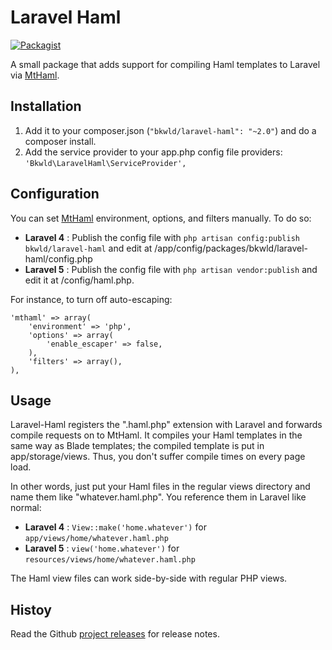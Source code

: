 # Laravel Haml

[![Packagist](https://img.shields.io/packagist/v/bkwld/laravel-haml.svg)](https://packagist.org/packages/bkwld/laravel-haml)

A small package that adds support for compiling Haml templates to Laravel via [MtHaml](https://github.com/arnaud-lb/MtHaml).



## Installation

1. Add it to your composer.json (`"bkwld/laravel-haml": "~2.0"`) and do a composer install.
2. Add the service provider to your app.php config file providers: `'Bkwld\LaravelHaml\ServiceProvider',`



## Configuration

You can set [MtHaml](https://github.com/arnaud-lb/MtHaml) environment, options, and filters manually.  To do so:

* **Laravel 4** : Publish the config file with `php artisan config:publish bkwld/laravel-haml` and edit at /app/config/packages/bkwld/laravel-haml/config.php
* **Laravel 5** : Publish the config file with `php artisan vendor:publish` and edit it at /config/haml.php.  

For instance, to turn off auto-escaping:

	'mthaml' => array(
		'environment' => 'php',
		'options' => array(
			'enable_escaper' => false,
		),
		'filters' => array(),
	), 



## Usage

Laravel-Haml registers the ".haml.php" extension with Laravel and forwards compile requests on to MtHaml.  It compiles your Haml templates in the same way as Blade templates; the compiled template is put in app/storage/views.  Thus, you don't suffer compile times on every page load.

In other words, just put your Haml files in the regular views directory and name them like "whatever.haml.php".  You reference them in Laravel like normal: 

* **Laravel 4** : `View::make('home.whatever')` for `app/views/home/whatever.haml.php`
* **Laravel 5** : `view('home.whatever')` for `resources/views/home/whatever.haml.php`

The Haml view files can work side-by-side with regular PHP views.



## Histoy

Read the Github [project releases](https://github.com/BKWLD/laravel-haml/releases) for release notes.